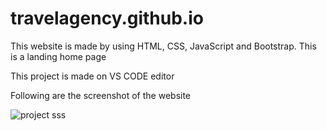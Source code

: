 # travelagency.github.io
This website is made by using HTML, CSS, JavaScript and Bootstrap.
This is a landing home page

This project is made on VS CODE editor 

Following are the screenshot of the website 

![project sss](https://user-images.githubusercontent.com/73010648/174484126-7f07816c-c4a2-4eb2-9ce4-16c09f4344e3.png)



